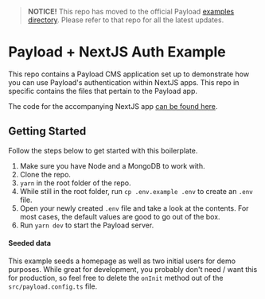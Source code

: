> **NOTICE!** This repo has moved to the official Payload [examples directory](https://github.com/payloadcms/payload/tree/master/examples/auth/cms). Please refer to that repo for all the latest updates.

# Payload + NextJS Auth Example

This repo contains a Payload CMS application set up to demonstrate how you can use Payload's authentication within NextJS apps. This repo in specific contains the files that pertain to the Payload app.

The code for the accompanying NextJS app [can be found here](https://github.com/payloadcms/next-auth-frontend).

## Getting Started

Follow the steps below to get started with this boilerplate.

1. Make sure you have Node and a MongoDB to work with.
1. Clone the repo.
1. `yarn` in the root folder of the repo.
1. While still in the root folder, run `cp .env.example .env` to create an `.env` file.
1. Open your newly created `.env` file and take a look at the contents. For most cases, the default values are good to go out of the box.
1. Run `yarn dev` to start the Payload server.

#### Seeded data

This example seeds a homepage as well as two initial users for demo purposes. While great for development, you probably don't need / want this for production, so feel free to delete the `onInit` method out of the `src/payload.config.ts` file.